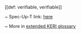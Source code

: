 [[def: verifiable, verifiable]]

~ Spec-Up-T link: <a href='https://weboftrust.github.io/WOT-terms/docs/glossary/verifiable'>here</a>

~ More in <a href="https://weboftrust.github.io/WOT-terms/docs/glossary/verifiable">extended KERI glossary</a>
